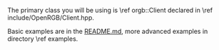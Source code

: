 The primary class you will be using is \ref orgb::Client declared in \ref include/OpenRGB/Client.hpp.

Basic examples are in the [README.md](../README.md), more advanced examples in directory \ref examples.
